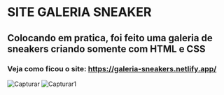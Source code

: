 # SITE GALERIA SNEAKER

## Colocando em pratica, foi feito uma galeria de sneakers criando somente com HTML e CSS

### Veja como ficou o site: https://galeria-sneakers.netlify.app/

![Capturar](https://user-images.githubusercontent.com/105869015/222242933-5d60f131-cf78-49ca-be71-682680586a70.PNG)
![Capturar1](https://user-images.githubusercontent.com/105869015/222242948-ac7f50f3-3b30-402f-9a9b-632d945a324d.PNG)
